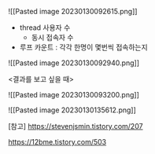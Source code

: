 
![[Pasted image 20230130092615.png]]

* thread 사용자 수 
	* 동시 접속자 수 
* 루프 카운트 : 각각 한명이 몇번씩 접속하는지 

![[Pasted image 20230130092940.png]]


<결과를 보고 싶을 때>

![[Pasted image 20230130093200.png]]

![[Pasted image 20230130135612.png]]


[참고]
https://stevenjsmin.tistory.com/207

https://12bme.tistory.com/503
